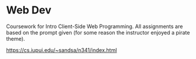 # Web Dev
Coursework for Intro Client-Side Web Programming. All assignments are based on the prompt given (for some reason the instructor enjoyed a pirate theme).


https://cs.iupui.edu/~sandsa/n341/index.html
